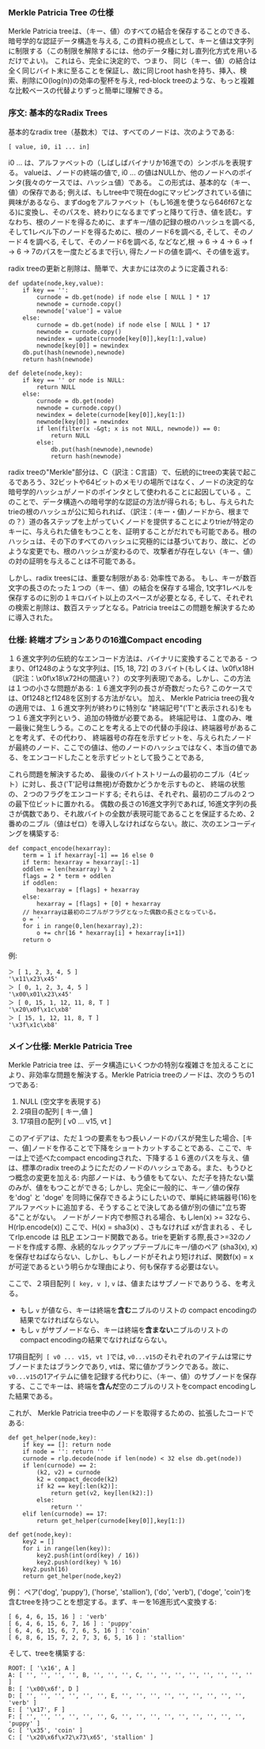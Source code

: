 ### Merkle Patricia Tree の仕様

Merkle Patricia treeは、（キー、値）のすべての結合を保存することのできる、暗号学的な認証データ構造を与える, この資料の視点として、キーと値は文字列に制限する（この制限を解除するには、他のデータ種に対し直列化方式を用いるだけでよい)。 これはら、完全に決定的で、つまり、 同じ（キー、値）の結合は全く同じバイト末に至ることを保証し、故に同じroot hashを持ち、挿入、検索、削除にO(log(n))の効率の聖杯を与え, red-block treeのような、もっと複雑な比較ベースの代替よりずっと簡単に理解できる。

### 序文: 基本的なRadix Trees

基本的なradix tree（基数木）では、すべてのノードは、次のようである:

    [ value, i0, i1 ... in]

i0 ... は、アルファベットの（しばしばバイナリか16進での）シンボルを表現する。 valueは、ノードの終端の値で, i0 ... の値はNULLか、他のノードへのポインタ(我々のケースでは、ハッシュ値）である。 この形式は、基本的な（キー、値）の保存である; 例えば、もしtree中で現在dogにマッピングされている値に興味があるなら、まずdogをアルファベット（もし16進を使うなら646f67となる)に変換し、そのパスを、終わりになるまでずっと降りて行き、値を読む。すなわち、根のノードを得るために、まずキー/値の記録の根のハッシュを調べる,  そして1レベル下のノードを得るために、根のノード6を調べる, そして、そのノード４を調べる, そして、そのノード6を調べる, などなど,根 -> 6 -> 4 -> 6 -> f -> 6 -> 7のパスを一度たどるまで行い, 得たノードの値を調べ、その値を返す。 

radix treeの更新と削除は、簡単で、大まかには次のように定義される:

    def update(node,key,value):
        if key == '':
            curnode = db.get(node) if node else [ NULL ] * 17
            newnode = curnode.copy()
            newnode['value'] = value
        else:
            curnode = db.get(node) if node else [ NULL ] * 17
            newnode = curnode.copy()
            newindex = update(curnode[key[0]],key[1:],value)
            newnode[key[0]] = newindex
        db.put(hash(newnode),newnode)
        return hash(newnode)

    def delete(node,key):
        if key == '' or node is NULL:
            return NULL
        else:
            curnode = db.get(node)
            newnode = curnode.copy()
            newindex = delete(curnode[key[0]],key[1:])
            newnode[key[0]] = newindex
            if len(filter(x -&gt; x is not NULL, newnode)) == 0:
                return NULL
            else:
                db.put(hash(newnode),newnode)
                return hash(newnode)

radix treeの"Merkle"部分は、C（訳注：C言語）で、伝統的にtreeの実装で起こるであろう、32ビットや64ビットのメモリの場所ではなく、ノードの決定的な暗号学的ハッシュがノードのポインタとして使われることに起因している 。このことで、データ構造への暗号学的な認証の方法が得られる; もし、与えられたtrieの根のハッシュが公に知られれば、（訳注：(キー・値)ノードから、根までの？）道の各ステップを上がっていくノードを提供することによりtrieが特定のキーに、与えられた値をもつことを、証明することがだれでも可能である。根のハッシュは、その下のすべてのハッシュに究極的には基づいており、故に、どのような変更でも、根のハッシュが変わるので、攻撃者が存在しない（キー、値）の対の証明を与えることは不可能である。

しかし、radix treesには、重要な制限がある: 効率性である。 もし、キーが数百文字の長さのたった１つの（キー、値）の結合を保存する場合, 1文字1レベルを保存するのに別の１キロバイト以上のスペースが必要となる, そして、それぞれの検索と削除は、数百ステップとなる。Patricia treeはこの問題を解決するために導入された。

### 仕様: 終端オプションありの16進Compact encoding

１６進文字列の伝統的なエンコード方法は、バイナリに変換することである - つまり、0f1248のような文字列は、[15, 18, 72] の３バイト(もしくは、\x0f\x18H（訳注：\x0f\x18\x72Hの間違い？）の文字列表現)である。しかし、この方法は１つの小さな問題がある: １６進文字列の長さが奇数だったら? このケースでは、0f1248とf1248を区別する方法がない。 加え、 Merkle Patricia treeの我々の適用では、１６進文字列が終わりに特別な  &quot;終端記号&quot;('T'と表示される)をもつ１６進文字列という、追加の特徴が必要である。 終端記号は、１度のみ、唯一最後に発生しうる。このことを考える上での代替の手段は、終端器号があることを考えず、その代わり、 終端器号の存在を示すビットを、与えられたノードが最終のノード、ここでの値は、他のノードのハッシュではなく、本当の値である、をエンコードしたことを示すビットとして扱うことである, 

これら問題を解決するため、 最後のバイトストリームの最初のニブル（4ビット）に対し、長さ('T'記号は無視)が奇数かどうかを示すものと、 終端の状態の、２つのフラグをエンコードする; それらは、それぞれ、最初のニブルの２つの最下位ビットに置かれる。 偶数の長さの16進文字列であれば, 16進文字列の長さが偶数であり、それ故バイトの全数が表現可能であることを保証するため、2番めのニブル（値はゼロ）を導入しなければならない。故に、次のエンコーディングを構築する:

    def compact_encode(hexarray):
        term = 1 if hexarray[-1] == 16 else 0
        if term: hexarray = hexarray[:-1]
        oddlen = len(hexarray) % 2
        flags = 2 * term + oddlen
        if oddlen:
            hexarray = [flags] + hexarray
        else:
            hexarray = [flags] + [0] + hexarray
        // hexarrayは最初のニブルがフラグとなった偶数の長さとなっている。
        o = ''
        for i in range(0,len(hexarray),2):
            o += chr(16 * hexarray[i] + hexarray[i+1])
        return o

例:

    ＞ [ 1, 2, 3, 4, 5 ]
    '\x11\x23\x45'
    ＞ [ 0, 1, 2, 3, 4, 5 ]
    '\x00\x01\x23\x45'
    ＞ [ 0, 15, 1, 12, 11, 8, T ]
    '\x20\x0f\x1c\xb8'
    ＞ [ 15, 1, 12, 11, 8, T ]
    '\x3f\x1c\xb8'

### メイン仕様: Merkle Patricia Tree

Merkle Patricia tree は、データ構造にいくつかの特別な複雑さを加えることにより、非効率な問題を解決する。Merkle Patricia treeのノードは、次のうちの1つである:

1. NULL (空文字を表現する)
2. 2項目の配列 [ キー,値 ]
3. 17項目の配列 [ v0 ... v15, vt ]

このアイデアは、ただ１つの要素をもつ長いノードのパスが発生した場合、[キー、値]ノードを作ることで下降をショートカットすることである、ここで、キーは上で述べたcompact encodingされた、下降する１６進のパスを与え、値は、標準のradix treeのようにただのノードのハッシュである。また、もうひとつ概念の変更を加える: 内部ノードは、もう値をもてない、ただ子を持たない葉のみが、値をもつことができる; しかし、完全に一般的に、キー／値の保存を'dog' と 'doge' を同時に保存できるようにしたいので、単純に終端器号(16)をアルファベットに追加する、そうすることで決してある値が別の値に&quot;立ち寄る&quot;ことがない。 ノードがノード内で参照される場合、もしlen(x) >= 32なら、H(rlp.encode(x)) ここで、H(x) = sha3(x) 、さもなければ xが含まれる 、そしてrlp.encode は [RLP](https://github.com/ethereum/wiki/wiki/%5BJapanese%5D-RLP) エンコード関数である。trieを更新する際,長さ>=32のノードを作成する際、永続的なルックアップテーブルにキー/値のペア (sha3(x), x) を保存せねばならない、しかし、もしノードがそれより短ければ、関数f(x) = xが可逆であるという明らかな理由により、何も保存する必要はない。 

ここで、２項目配列 `[ key, v ]`, `v` は、値またはサブノードでありうる、を考える。
* もし `v` が値なら、キーは終端を**含む**ニブルのリストの compact encodingの結果でなければならない。
* もし `v` がサブノードなら、キーは終端を**含まない**ニブルのリストの compact encodingの結果でなければならない。

17項目配列` [ v0 ... v15, vt ]`では, `v0...v15`のそれぞれのアイテムは常にサブノードまたはブランクであり, vtは、常に値かブランクである。故に、`v0...v15`の1アイテムに値を記録する代わりに、（キー、値）のサブノードを保存する、ここでキーは、終端を**含んだ**空のニブルのリストをcompact encodingした結果である。 

これが、 Merkle Patricia tree中のノードを取得するための、拡張したコードである:

    def get_helper(node,key):
        if key == []: return node
        if node = '': return ''
        curnode = rlp.decode(node if len(node) < 32 else db.get(node))
        if len(curnode) == 2:
            (k2, v2) = curnode
            k2 = compact_decode(k2)
            if k2 == key[:len(k2)]:
                return get(v2, key[len(k2):])
            else:
                return ''
        elif len(curnode) == 17:
            return get_helper(curnode[key[0]],key[1:])

    def get(node,key):
        key2 = []
        for i in range(len(key)):
            key2.push(int(ord(key) / 16))
            key2.push(ord(key) % 16)
        key2.push(16)
        return get_helper(node,key2)

例： ペア('dog', 'puppy'), ('horse', 'stallion'), ('do', 'verb'), ('doge', 'coin')を含むtreeを持つことを想定する。まず、キーを16進形式へ変換する:

    [ 6, 4, 6, 15, 16 ] : 'verb'
    [ 6, 4, 6, 15, 6, 7, 16 ] : 'puppy'
    [ 6, 4, 6, 15, 6, 7, 6, 5, 16 ] : 'coin'
    [ 6, 8, 6, 15, 7, 2, 7, 3, 6, 5, 16 ] : 'stallion'

そして、treeを構築する:

    ROOT: [ '\x16', A ]
    A: [ '', '', '', '', B, '', '', '', C, '', '', '', '', '', '', '', '' ]
    B: [ '\x00\x6f', D ]
    D: [ '', '', '', '', '', '', E, '', '', '', '', '', '', '', '', '', 'verb' ]
    E: [ '\x17', F ]
    F: [ '', '', '', '', '', '', G, '', '', '', '', '', '', '', '', '', 'puppy' ]
    G: [ '\x35', 'coin' ]
    C: [ '\x20\x6f\x72\x73\x65', 'stallion' ]
